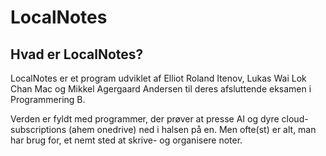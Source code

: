 # LocalNotes

## Hvad er LocalNotes?
LocalNotes er et program udviklet af Elliot Roland Itenov, Lukas Wai Lok Chan Mac og Mikkel Agergaard Andersen til deres afsluttende eksamen i Programmering B.

Verden er fyldt med programmer, der prøver at presse AI og dyre cloud-subscriptions (ahem onedrive) ned i halsen på en. Men ofte(st) er alt, man har brug for, et nemt sted at skrive- og organisere noter.